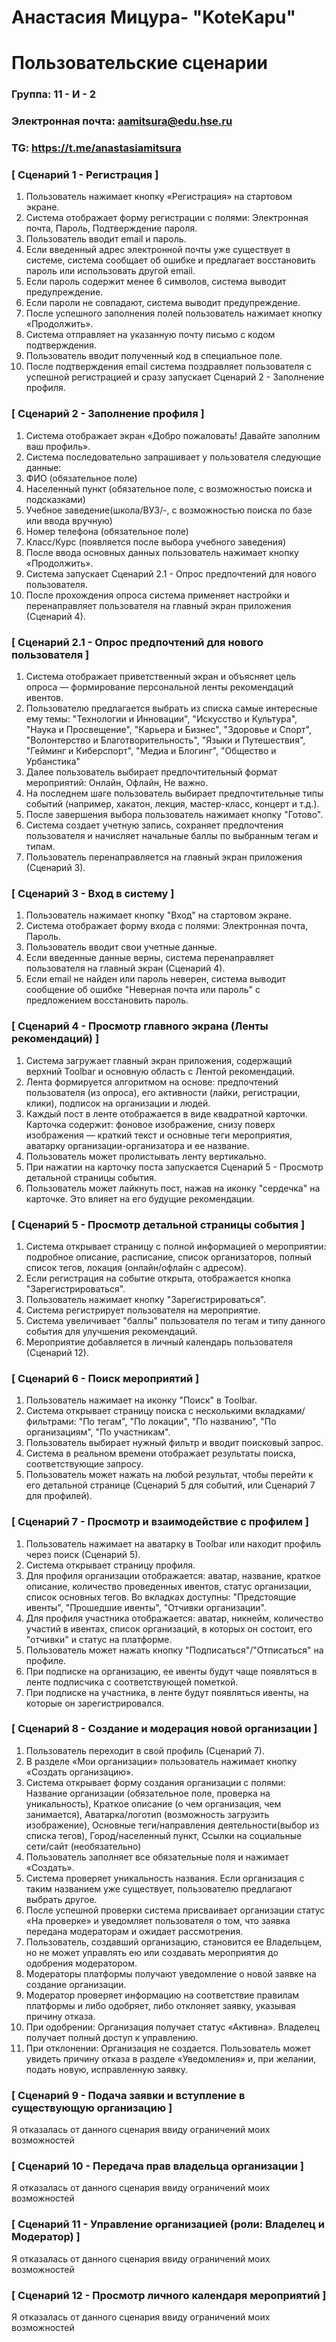 # Анастасия Мицура- "KoteKapu"
# Пользовательские сценарии

### Группа: 11 - И - 2
### Электронная почта: aamitsura@edu.hse.ru
### TG: https://t.me/anastasiamitsura


### [ Сценарий 1 - Регистрация ]
1. Пользователь нажимает кнопку «Регистрация» на стартовом экране.
2. Система отображает форму регистрации с полями: Электронная почта, Пароль, Подтверждение пароля.
3. Пользователь вводит email и пароль.
4. Если введенный адрес электронной почты уже существует в системе, система сообщает об ошибке и предлагает восстановить пароль или использовать другой email.
5. Если пароль содержит менее 6 символов, система выводит предупреждение.
6. Если пароли не совпадают, система выводит предупреждение.
7. После успешного заполнения полей пользователь нажимает кнопку «Продолжить».
8. Система отправляет на указанную почту письмо с кодом подтверждения.
9. Пользователь вводит полученный код в специальное поле.
10. После подтверждения email система поздравляет пользователя с успешной регистрацией и сразу запускает Сценарий 2 - Заполнение профиля.

### [ Сценарий 2 - Заполнение профиля ]
1. Система отображает экран «Добро пожаловать! Давайте заполним ваш профиль».
2. Система последовательно запрашивает у пользователя следующие данные:
3. ФИО (обязательное поле)
4. Населенный пункт (обязательное поле, с возможностью поиска и подсказками)
5. Учебное заведение(школа/ВУЗ/-, с возможностью поиска по базе или ввода вручную)
6. Номер телефона (обязательное поле)
7. Класс/Курс (появляется после выбора учебного заведения)
8. После ввода основных данных пользователь нажимает кнопку «Продолжить».
9. Система запускает Сценарий 2.1 - Опрос предпочтений для нового пользователя.
10. После прохождения опроса система применяет настройки и перенаправляет пользователя на главный экран приложения (Сценарий 4).

### [ Сценарий 2.1 - Опрос предпочтений для нового пользователя ]
1. Система отображает приветственный экран и объясняет цель опроса — формирование персональной ленты рекомендаций ивентов.
2. Пользователю предлагается выбрать из списка самые интересные ему темы: "Технологии и Инновации", "Искусство и Культура", "Наука и Просвещение", "Карьера и Бизнес", "Здоровье и Спорт", "Волонтерство и Благотворительность", "Языки и Путешествия", "Гейминг и Киберспорт", "Медиа и Блогинг", "Общество и Урбанстика"
3. Далее пользователь выбирает предпочтительный формат мероприятий: Онлайн, Офлайн, Не важно.
4. На последнем шаге пользователь выбирает предпочтительные типы событий (например, хакатон, лекция, мастер-класс, концерт и т.д.).
5. После завершения выбора пользователь нажимает кнопку "Готово".
6. Система создает учетную запись, сохраняет предпочтения пользователя и начисляет начальные баллы по выбранным тегам и типам.
7. Пользователь перенаправляется на главный экран приложения (Сценарий 3).

### [ Сценарий 3 - Вход в систему ]
1. Пользователь нажимает кнопку "Вход" на стартовом экране.
2. Система отображает форму входа с полями: Электронная почта, Пароль.
3. Пользователь вводит свои учетные данные.
4. Если введенные данные верны, система перенаправляет пользователя на главный экран (Сценарий 4).
5. Если email не найден или пароль неверен, система выводит сообщение об ошибке "Неверная почта или пароль" с предложением восстановить пароль.

### [ Сценарий 4 - Просмотр главного экрана (Ленты рекомендаций) ]
1. Система загружает главный экран приложения, содержащий верхний Toolbar и основную область с Лентой рекомендаций.
2. Лента формируется алгоритмом на основе: предпочтений пользователя (из опроса), его активности (лайки, регистрации, клики), подписок на организации и людей.
3. Каждый пост в ленте отображается в виде квадратной карточки. Карточка содержит: фоновое изображение, снизу поверх изображения — краткий текст и основные теги мероприятия, аватарку организации-организатора и ее название.
4. Пользователь может пролистывать ленту вертикально.
5. При нажатии на карточку поста запускается Сценарий 5 - Просмотр детальной страницы события.
6. Пользователь может лайкнуть пост, нажав на иконку "сердечка" на карточке. Это влияет на его будущие рекомендации.

### [ Сценарий 5 - Просмотр детальной страницы события ]
1. Система открывает страницу с полной информацией о мероприятии: подробное описание, расписание, список организаторов, полный список тегов, локация (онлайн/офлайн с адресом).
2. Если регистрация на событие открыта, отображается кнопка "Зарегистрироваться".
3. Пользователь нажимает кнопку "Зарегистрироваться".
4. Система регистрирует пользователя на мероприятие.
5. Система увеличивает "баллы" пользователя по тегам и типу данного события для улучшения рекомендаций.
6. Мероприятие добавляется в личный календарь пользователя (Сценарий 12).

### [ Сценарий 6 - Поиск мероприятий ]
1. Пользователь нажимает на иконку "Поиск" в Toolbar.
2. Система открывает страницу поиска с несколькими вкладками/фильтрами: "По тегам", "По локации", "По названию", "По организациям", "По участникам".
3. Пользователь выбирает нужный фильтр и вводит поисковый запрос.
4. Система в реальном времени отображает результаты поиска, соответствующие запросу.
5. Пользователь может нажать на любой результат, чтобы перейти к его детальной странице (Сценарий 5 для событий, или Сценарий 7 для профилей).

### [ Сценарий 7 - Просмотр и взаимодействие с профилем ]
1. Пользователь нажимает на аватарку в Toolbar или находит профиль через поиск (Сценарий 5).
2. Система открывает страницу профиля.
3. Для профиля организации отображается: аватар, название, краткое описание, количество проведенных ивентов, статус организации, список основных тегов. Во вкладках доступны: "Предстоящие ивенты", "Прошедшие ивенты", "Отчивки организации".
4. Для профиля участника отображается: аватар, никнейм, количество участий в ивентах, список организаций, в которых он состоит, его "отчивки" и статус на платформе.
5. Пользователь может нажать кнопку "Подписаться"/"Отписаться" на профиле.
6. При подписке на организацию, ее ивенты будут чаще появляться в ленте подписчика с соответствующей пометкой.
7. При подписке на участника, в ленте будут появляться ивенты, на которые он зарегистрировался.

### [ Сценарий 8 - Создание и модерация новой организации ]
1. Пользователь переходит в свой профиль (Сценарий 7).
2. В разделе «Мои организации» пользователь нажимает кнопку «Создать организацию».
3. Система открывает форму создания организации с полями: Название организации (обязательное поле, проверка на уникальность), Краткое описание (о чем организация, чем занимается), Аватарка/логотип (возможность загрузить изображение), Основные теги/направления деятельности(выбор из списка тегов), Город/населенный пункт, Ссылки на социальные сети/сайт (необязательно)
4. Пользователь заполняет все обязательные поля и нажимает «Создать».
5. Система проверяет уникальность названия. Если организация с таким названием уже существует, пользователю предлагают выбрать другое.
6. После успешной проверки система присваивает организации статус «На проверке» и уведомляет пользователя о том, что заявка передана модераторам и ожидает рассмотрения.
7. Пользователь, создавший организацию, становится ее Владельцем, но не может управлять ею или создавать мероприятия до одобрения модератором.
8. Модераторы платформы получают уведомление о новой заявке на создание организации.
9. Модератор проверяет информацию на соответствие правилам платформы и либо одобряет, либо отклоняет заявку, указывая причину отказа.
10. При одобрении: Организация получает статус «Активна». Владелец получает полный доступ к управлению.
11. При отклонении: Организация не создается. Пользователь может увидеть причину отказа в разделе «Уведомления» и, при желании, подать новую, исправленную заявку.

### [ Сценарий 9 - Подача заявки и вступление в существующую организацию ]
Я отказалась от данного сценария ввиду ограничений моих возможностей

### [ Сценарий 10 - Передача прав владельца организации ]
Я отказалась от данного сценария ввиду ограничений моих возможностей

### [ Сценарий 11 - Управление организацией (роли: Владелец и Модератор) ]
Я отказалась от данного сценария ввиду ограничений моих возможностей

### [ Сценарий 12 - Просмотр личного календаря мероприятий ]
Я отказалась от данного сценария ввиду ограничений моих возможностей



